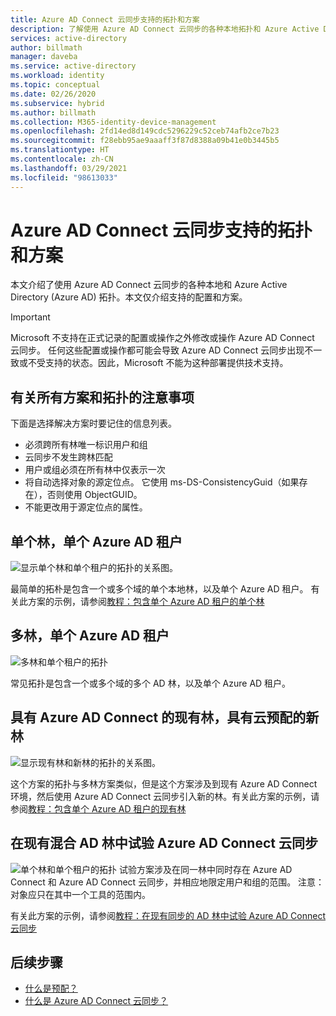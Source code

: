 ```yaml
---
title: Azure AD Connect 云同步支持的拓扑和方案
description: 了解使用 Azure AD Connect 云同步的各种本地拓扑和 Azure Active Directory (Azure AD) 拓扑。
services: active-directory
author: billmath
manager: daveba
ms.service: active-directory
ms.workload: identity
ms.topic: conceptual
ms.date: 02/26/2020
ms.subservice: hybrid
ms.author: billmath
ms.collection: M365-identity-device-management
ms.openlocfilehash: 2fd14ed8d149cdc5296229c52ceb74afb2ce7b23
ms.sourcegitcommit: f28ebb95ae9aaaff3f87d8388a09b41e0b3445b5
ms.translationtype: HT
ms.contentlocale: zh-CN
ms.lasthandoff: 03/29/2021
ms.locfileid: "98613033"
---
```

# <a name="azure-ad-connect-cloud-sync-supported-topologies-and-scenarios"></a>Azure AD Connect 云同步支持的拓扑和方案
本文介绍了使用 Azure AD Connect 云同步的各种本地和 Azure Active Directory (Azure AD) 拓扑。本文仅介绍支持的配置和方案。

> [!IMPORTANT]
> Microsoft 不支持在正式记录的配置或操作之外修改或操作 Azure AD Connect 云同步。 任何这些配置或操作都可能会导致 Azure AD Connect 云同步出现不一致或不受支持的状态。因此，Microsoft 不能为这种部署提供技术支持。

## <a name="things-to-remember-about-all-scenarios-and-topologies"></a>有关所有方案和拓扑的注意事项
下面是选择解决方案时要记住的信息列表。

- 必须跨所有林唯一标识用户和组
- 云同步不发生跨林匹配
- 用户或组必须在所有林中仅表示一次
- 将自动选择对象的源定位点。  它使用 ms-DS-ConsistencyGuid（如果存在），否则使用 ObjectGUID。
- 不能更改用于源定位点的属性。

## <a name="single-forest-single-azure-ad-tenant"></a>单个林，单个 Azure AD 租户
![显示单个林和单个租户的拓扑的关系图。](media/tutorial-single-forest/diagram-2.png)

最简单的拓朴是包含一个或多个域的单个本地林，以及单个 Azure AD 租户。  有关此方案的示例，请参阅[教程：包含单个 Azure AD 租户的单个林](tutorial-single-forest.md)


## <a name="multi-forest-single-azure-ad-tenant"></a>多林，单个 Azure AD 租户
![多林和单个租户的拓扑](media/plan-cloud-provisioning-topologies/multi-forest-2.png)

常见拓扑是包含一个或多个域的多个 AD 林，以及单个 Azure AD 租户。  

## <a name="existing-forest-with-azure-ad-connect-new-forest-with-cloud-provisioning"></a>具有 Azure AD Connect 的现有林，具有云预配的新林
![显示现有林和新林的拓扑的关系图。](media/tutorial-existing-forest/existing-forest-new-forest-2.png)

这个方案的拓扑与多林方案类似，但是这个方案涉及到现有 Azure AD Connect 环境，然后使用 Azure AD Connect 云同步引入新的林。有关此方案的示例，请参阅[教程：包含单个 Azure AD 租户的现有林](tutorial-existing-forest.md)

## <a name="piloting-azure-ad-connect-cloud-sync-in-an-existing-hybrid-ad-forest"></a>在现有混合 AD 林中试验 Azure AD Connect 云同步
![单个林和单个租户的拓扑](media/tutorial-migrate-aadc-aadccp/diagram-2.png) 试验方案涉及在同一林中同时存在 Azure AD Connect 和 Azure AD Connect 云同步，并相应地限定用户和组的范围。 注意：对象应只在其中一个工具的范围内。 

有关此方案的示例，请参阅[教程：在现有同步的 AD 林中试验 Azure AD Connect 云同步](tutorial-pilot-aadc-aadccp.md)



## <a name="next-steps"></a>后续步骤 

- [什么是预配？](what-is-provisioning.md)
- [什么是 Azure AD Connect 云同步？](what-is-cloud-sync.md)

